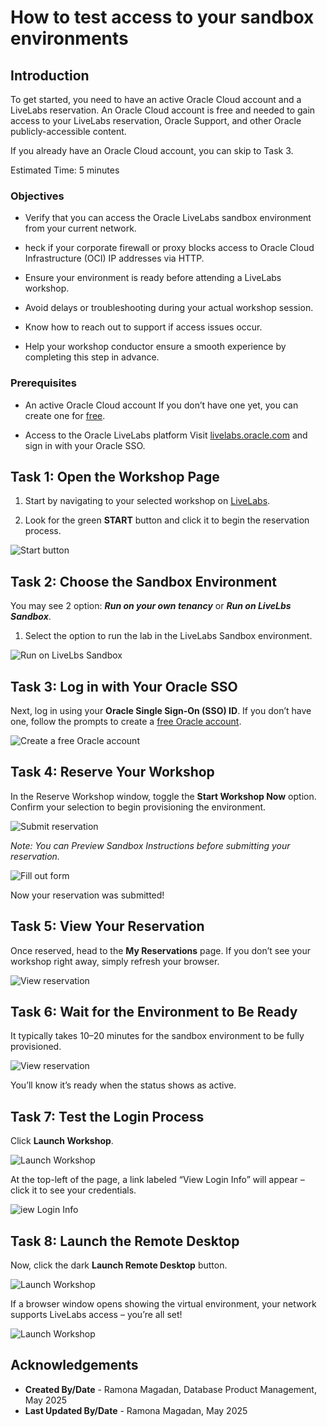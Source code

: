 # How to test access to your sandbox environments

## Introduction

To get started, you need to have an active Oracle Cloud account and a LiveLabs reservation. An Oracle Cloud account is free and needed to gain access to your LiveLabs reservation, Oracle Support, and other Oracle publicly-accessible content.

If you already have an Oracle Cloud account, you can skip to Task 3.

Estimated Time: 5 minutes

### Objectives

- Verify that you can access the Oracle LiveLabs sandbox environment from your current network.

- heck if your corporate firewall or proxy blocks access to Oracle Cloud Infrastructure (OCI) IP addresses via HTTP.

- Ensure your environment is ready before attending a LiveLabs workshop.

- Avoid delays or troubleshooting during your actual workshop session.

- Know how to reach out to support if access issues occur.

- Help your workshop conductor ensure a smooth experience by completing this step in advance.

### Prerequisites

- An active Oracle Cloud account
If you don’t have one yet, you can create one for [free](https://www.oracle.com/uk/cloud/sign-in.html).

- Access to the Oracle LiveLabs platform
Visit [livelabs.oracle.com](livelabs.oracle.com) and sign in with your Oracle SSO.


## Task 1: Open the Workshop Page

1. Start by navigating to your selected workshop on [LiveLabs](livelabs.oracle.com).

2. Look for the green **START** button and click it to begin the reservation process.

  ![Start button](./images/start-button.png " ")

## Task 2: Choose the Sandbox Environment

You may see 2 option: ***Run on your own tenancy*** or ***Run on LiveLbs Sandbox***.

1. Select the option to run the lab in the LiveLabs Sandbox environment.

  ![Run on LiveLbs Sandbox](./images/run-sandbox.png " ")

## Task 3: Log in with Your Oracle SSO

Next, log in using your **Oracle Single Sign-On (SSO) ID**.
If you don’t have one, follow the prompts to create a [free Oracle account](https://profile.oracle.com/myprofile/account/create-account.jspx).

  ![Create a free Oracle account](./images/new-oracle-account.png " ")

## Task 4: Reserve Your Workshop

In the Reserve Workshop window, toggle the **Start Workshop Now** option. Confirm your selection to begin provisioning the environment.

![Submit reservation](./images/submit-reservation.png " ")

*Note: You can Preview Sandbox Instructions before submitting your reservation.*

  ![Fill out form](./images/preview-instructions.png " ")

Now your reservation was submitted!

## Task 5: View Your Reservation

Once reserved, head to the **My Reservations** page. If you don’t see your workshop right away, simply refresh your browser.

![View reservation](./images/my-reservation.png " ")

## Task 6: Wait for the Environment to Be Ready

It typically takes 10–20 minutes for the sandbox environment to be fully provisioned.

![View reservation](./images/reservation-waiting-time.png " ")

You’ll know it’s ready when the status shows as active.

## Task 7: Test the Login Process

Click **Launch Workshop**.

![Launch Workshop](./images/launch-workshop.png " ")

At the top-left of the page, a link labeled “View Login Info” will appear – click it to see your credentials.

![iew Login Info](./images/view-login-info.png " ")

## Task 8: Launch the Remote Desktop

Now, click the dark **Launch Remote Desktop** button.

![Launch Workshop](./images/launch-remote-desktop.png " ")

If a browser window opens showing the virtual environment, your network supports LiveLabs access – you’re all set!

![Launch Workshop](./images/remote-desktop.png " ")

## Acknowledgements

- **Created By/Date** - Ramona Magadan, Database Product Management, May 2025
- **Last Updated By/Date** - Ramona Magadan, May 2025